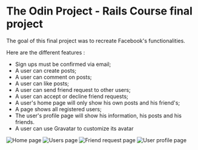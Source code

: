 # The Odin Project - Rails Course final project

The goal of this final project was to recreate Facebook's functionalities.

Here are the different features :

- Sign ups must be confirmed via email;
- A user can create posts;
- A user can comment on posts;
- A user can like posts;
- A user can send friend request to other users;
- A user can accept or decline friend requests;
- A user's home page will only show his own posts and his friend's;
- A page shows all registered users;
- The user's profile page will show his information, his posts and his friends.
- A user can use Gravatar to customize its avatar

![Home page](https://i.imgur.com/oqJLGYB.png)
![Users page](https://i.imgur.com/YK9X0uB.png)
![Friend request page](https://i.imgur.com/tzCgqRV.png)
![User profile page](https://i.imgur.com/2sIOupi.png)
